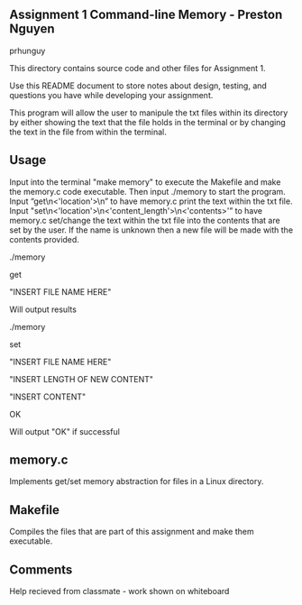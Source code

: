 ## Assignment 1 Command-line Memory - Preston Nguyen
prhunguy

This directory contains source code and other files for Assignment 1.

Use this README document to store notes about design, testing, and questions you have while developing your assignment.

This program will allow the user to manipule the txt files within its directory by either showing the text that the file holds in the terminal or by changing the text in the file from within the terminal.

## Usage
Input into the terminal "make memory" to execute the Makefile and make the memory.c code executable.
Then input ./memory to start the program.
Input “get\n<'location'>\n” to have memory.c print the text within the txt file.
Input "set\n<'location'>\n<'content_length'>\n<'contents>'” to have memory.c set/change the text within the txt file into the contents that are set by the user. If the name is unknown then a new file will be made with the contents provided.

./memory

get

"INSERT FILE NAME HERE"

Will output results

./memory

set

"INSERT FILE NAME HERE"

"INSERT LENGTH OF NEW CONTENT"

"INSERT CONTENT"

OK

Will output "OK" if successful

## memory.c
Implements get/set memory abstraction for files in a Linux directory. 

## Makefile
Compiles the files that are part of this assignment and make them executable.

## Comments
Help recieved from classmate - work shown on whiteboard
